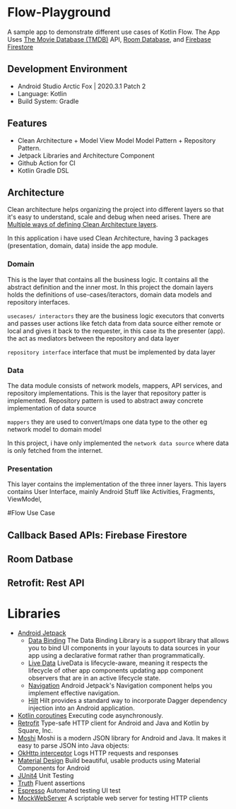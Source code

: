 # Flow-Playground
A sample app to demonstrate different use cases of Kotlin Flow. The App Uses [The Movie Database (TMDB)](https://www.themoviedb.org/) API, [Room Database](https://developer.android.com/training/data-storage/room), and [Firebase Firestore](https://firebase.google.com/docs/firestore/)

## Development Environment
* Android Studio Arctic Fox | 2020.3.1 Patch 2
* Language: Kotlin
* Build System: Gradle

## Features
* Clean Architecture + Model View Model Model Pattern + Repository Pattern.
* Jetpack Libraries and Architecture Component
* Github Action for CI
* Kotlin Gradle DSL

## Architecture
Clean architecture helps organizing the project into different layers so that it's easy to understand, scale and debug when need arises.
There are [Multiple ways of defining Clean Architecture layers](https://proandroiddev.com/multiple-ways-of-defining-clean-architecture-layers-bbb70afa5d4a).

In this application i have used Clean Architecture, having 3 packages (presentation, domain, data) inside the app module.


### Domain
This is the layer that contains all the business logic. It contains all the abstract definition and the inner most.
In this project the domain layers holds the definitions of use-cases/iteractors, domain data models and repository interfaces. 

```usecases/ interactors```  they are the business logic executors that converts and passes user actions like fetch data from data source either remote or local and gives it back to the requester, in this case its the presenter (app).
the act as mediators between the repository and data layer

```repository interface``` interface that must be implemented by data layer

### Data
The data module consists of network models, mappers, API services, and repository implementations. This is the layer that repository patter is implemented. Repository pattern is used to abstract 
away concrete implementation of data source

```mappers```  they are used to convert/maps one data type to the other eg network model to domain model

In this project, i have only implemented the ```network data source``` where data is only fetched from the internet.

### Presentation
This layer contains the implementation of the three inner layers. This layers contains  User Interface, mainly Android Stuff like Activities, Fragments, ViewModel, 

#Flow Use Case
## Callback Based APIs: Firebase Firestore

## Room Datbase

## Retrofit: Rest API

# Libraries
* [Android Jetpack](https://developer.android.com/jetpack)
   * [Data Binding](https://developer.android.com/topic/libraries/data-binding/) The Data Binding Library is a support library that allows you to bind UI components in your layouts to data sources in your app using a declarative format rather than programmatically.
   * [Live Data](https://developer.android.com/topic/libraries/architecture/livedata) LiveData is lifecycle-aware, meaning it respects the lifecycle of other app components updating app component observers that are in an active lifecycle state.
   * [Navigation](https://developer.android.com/guide/navigation/) Android Jetpack's Navigation component helps you implement effective navigation.
   * [Hilt](https://dagger.dev/hilt/) Hilt provides a standard way to incorporate Dagger dependency injection into an Android application.
* [Kotlin coroutines](https://developer.android.com/kotlin/coroutines) Executing code asynchronously.
* [Retrofit](https://square.github.io/retrofit/) Type-safe HTTP client for Android and Java and Kotlin by Square, Inc. 
* [Moshi](https://github.com/square/moshi) Moshi is a modern JSON library for Android and Java. It makes it easy to parse JSON into Java objects:
* [OkHttp interceptor](https://github.com/square/okhttp/tree/master/okhttp-logging-interceptor) Logs HTTP requests and responses
* [Material Design](https://material.io/develop/android/) Build beautiful, usable products using Material Components for Android
* [JUnit4](https://junit.org/junit4/) Unit Testing
* [Truth](https://truth.dev/) Fluent assertions
* [Espresso](https://developer.android.com/training/testing/espresso) Automated testing UI test
* [MockWebServer](https://github.com/square/okhttp/tree/master/mockwebserver) A scriptable web server for testing HTTP clients
